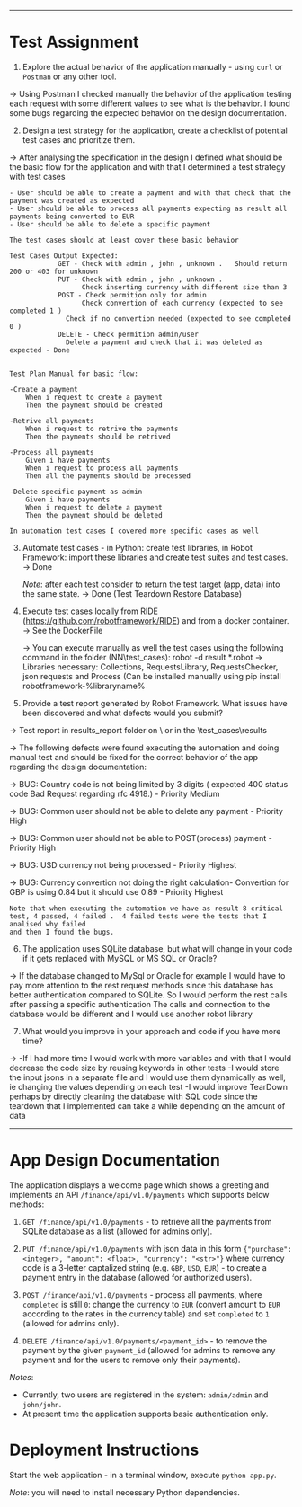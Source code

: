 ----------------------------------------------------------------------------------------------------------------------------------------
# Test Assignment

1. Explore the actual behavior of the application manually - using `curl` or `Postman` or any other tool.

->	Using Postman I checked manually the behavior of the application testing each request with some different values to see what is the behavior. I found some bugs
	regarding the expected behavior on the design documentation. 

2. Design a test strategy for the application, create a checklist of potential test cases and prioritize them.


->	After analysing the specification in the design I defined what should be the basic flow for the application and with that I determined a test
	strategy with test cases
	
	- User should be able to create a payment and with that check that the payment was created as expected
	- User should be able to process all payments expecting as result all payments being converted to EUR
	- User should be able to delete a specific payment
	
	The test cases should at least cover these basic behavior

	Test Cases Output Expected: 
			    GET - Check with admin , john , unknown .   Should return 200 or 403 for unknown
			    PUT - Check with admin , john , unknown . 
			          Check inserting currency with different size than 3	
			    POST - Check permition only for admin
			          Check convertion of each currency (expected to see completed 1 )
				  Check if no convertion needed (expected to see completed 0 )
			    DELETE - Check permition admin/user
				  Delete a payment and check that it was deleted as expected - Done
						
						 
	Test Plan Manual for basic flow:
	
	-Create a payment
		When i request to create a payment
		Then the payment should be created
		
	-Retrive all payments
		When i request to retrive the payments
		Then the payments should be retrived
	
	-Process all payments
		Given i have payments
		When i request to process all payments
		Then all the payments should be processed
		
	-Delete specific payment as admin
		Given i have payments
		When i request to delete a payment
		Then the payment should be deleted	
		
	In automation test cases I covered more specific cases as well
	

3. Automate test cases - in Python: create test libraries, in Robot Framework: import these libraries and create test suites and test cases. -> Done

   _Note_: after each test consider to return the test target (app, data) into the same state. -> Done (Test Teardown   Restore Database)

4. Execute test cases locally from RIDE (https://github.com/robotframework/RIDE) and from a docker container. -> See the DockerFile

	-> You can execute manually as well the test cases using the following command in the folder (NN\test_cases):  robot -d result *.robot
	-> Libraries necessary: Collections, RequestsLibrary, RequestsChecker, json requests and Process (Can be installed manually using  pip install robotframework-%libraryname%

5. Provide a test report generated by Robot Framework. What issues have been discovered and what defects would you submit?

->      Test report in results_report folder on \ or in the \test_cases\results
	
->	The following defects were found executing the automation and doing manual test and should be fixed for the correct behavior of the app regarding the design documentation:
	
->	BUG: Country code is not being limited by 3 digits ( expected 400 status code Bad Request regarding rfc 4918.) - Priority Medium

->	BUG: Common user should not be able to delete any payment - Priority High

->	BUG: Common user should not be able to POST(process) payment - Priority High 

->	BUG: USD currency not being processed  - Priority Highest

->	BUG: Currency convertion not doing the right calculation- Convertion for GBP is using 0.84 but it should use 0.89 - Priority Highest
	
	Note that when executing the automation we have as result 8 critical test, 4 passed, 4 failed .  4 failed tests were the tests that I analised why failed
	and then I found the bugs.
	
6. The application uses SQLite database, but what will change in your code if it gets replaced with MySQL or MS SQL or Oracle?

->	If the database changed to MySql or Oracle for example I would have to pay more attention to the rest request methods since this database has better authentication compared to SQLite. So I would perform the rest calls after passing a specific authentication
        The calls and connection to the database would be different and I would use another robot library

7. What would you improve in your approach and code if you have more time?

->	-If I had more time I would work with more variables and with that I would decrease the code size by reusing keywords in other tests
	-I would store the input jsons in a separate file and I would use them dynamically as well, ie changing the values depending on each test
	-I would improve TearDown perhaps by directly cleaning the database with SQL code since the teardown that I implemented can take a while depending on the amount of data


------------------------------------------------------------------------------------------------------------------------------------------------------------

# App Design Documentation

The application displays a welcome page which shows a greeting
and implements an API `/finance/api/v1.0/payments` which supports below methods:

1. `GET /finance/api/v1.0/payments` - to retrieve all the payments from SQLite database as a list (allowed for admins only).

1. `PUT /finance/api/v1.0/payments` with json data in this form `{"purchase": <integer>, "amount": <float>, "currency": "<str>"}` where currency code is a 3-letter captalized string (e.g. `GBP`, `USD`, `EUR`) - to create a payment entry in the database (allowed for authorized users).

1. `POST /finance/api/v1.0/payments` - process all payments, where `completed` is still `0`: change the currency to `EUR` (convert amount to `EUR` according to the rates in the currency table) and set `completed` to `1` (allowed for admins only).

1. `DELETE /finance/api/v1.0/payments/<payment_id>` - to remove the payment by the given `payment_id` (allowed for admins to remove any payment and for the users to remove only their payments).

_Notes_:
* Currently, two users are registered in the system: `admin/admin` and `john/john`.
* At present time the application supports basic authentication only.

# Deployment Instructions

Start the web application - in a terminal window, execute `python app.py`.

_Note_: you will need to install necessary Python dependencies.
